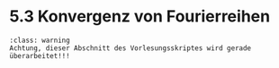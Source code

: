 # 5.3 Konvergenz von Fourierreihen

```{admonition} Warnung
:class: warning
Achtung, dieser Abschnitt des Vorlesungsskriptes wird gerade überarbeitet!!!
```